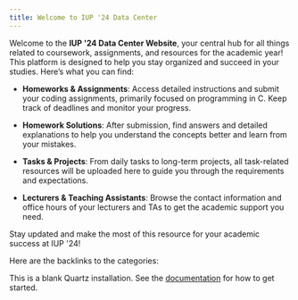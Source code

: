 ```yaml
---
title: Welcome to IUP '24 Data Center
---
```


Welcome to the **IUP '24 Data Center Website**, your central hub for all things related to coursework, assignments, and resources for the academic year! This platform is designed to help you stay organized and succeed in your studies. Here’s what you can find:

- **Homeworks & Assignments**: Access detailed instructions and submit your coding assignments, primarily focused on programming in C. Keep track of deadlines and monitor your progress.
  
- **Homework Solutions**: After submission, find answers and detailed explanations to help you understand the concepts better and learn from your mistakes.

- **Tasks & Projects**: From daily tasks to long-term projects, all task-related resources will be uploaded here to guide you through the requirements and expectations.

- **Lecturers & Teaching Assistants**: Browse the contact information and office hours of your lecturers and TAs to get the academic support you need.

Stay updated and make the most of this resource for your academic success at IUP '24!


Here are the backlinks to the categories:











This is a blank Quartz installation.
See the [documentation](https://quartz.jzhao.xyz) for how to get started.
